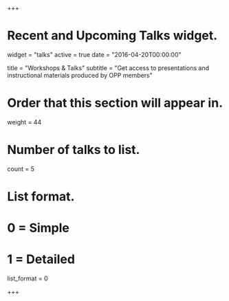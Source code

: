 +++
# Recent and Upcoming Talks widget.
widget = "talks"
active = true
date = "2016-04-20T00:00:00"

title = "Workshops & Talks"
subtitle = "Get access to presentations and instructional materials produced by OPP members"

# Order that this section will appear in.
weight = 44

# Number of talks to list.
count = 5

# List format.
#   0 = Simple
#   1 = Detailed
list_format = 0

+++

